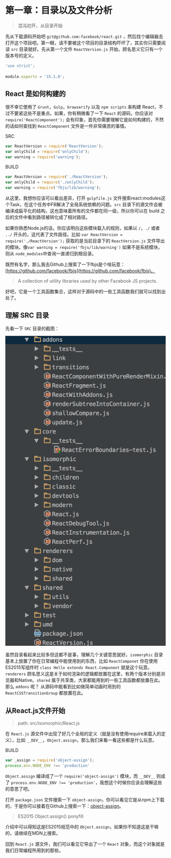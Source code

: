 # 第一章：目录以及文件分析

> 混沌初开，从目录开始

先从下载源码开始吧 `git@github.com:facebook/react.git` ，然后找个编辑器去打开这个项目吧。第一眼，请不要被这个项目的目录结构吓坏了，其实你只需要阅读 `src` 目录就好。先从第一个文件 `ReactVersion.js` 开始，顾名思义它只有一个版本号的定义。

```JavaScript
'use strict';

module.exports = '15.1.0';
```

## React 是如何构建的

很不幸它使用了 `Grunt`，`Gulp`，`browserify` 以及 `npm scripts` 来构建 React，不过不要紧这些不是重点。如果，你有稍微看了一下 `React` 的源码，你应该对 `require('ReactComponent');` 会有印象，首先你需要理解它是如何构建的，不然的话如何查找到 `ReactComponent` 文件是一件非常痛苦的事情。 

SRC

```JavaScript
var ReactVersion = require('ReactVersion');
var onlyChild = require('onlyChild');
var warning = require('warning');
```

BUILD

```JavaScript
var ReactVersion = require('./ReactVersion');
var onlyChild = require('./onlyChild');
var warning = require('fbjs/lib/warning');
```

从这里，我想你应该可以看出差异，打开 `gulpfile.js` 文件搜索react:modules这个Task，在这个任务中FB解决了全局系统依赖的问题。`src` 目录下的源文件会被编译成扁平化的结构，这也意味着所有的文件都在同一级，所以你可以在 build 之后的文件中看到路径被转化成了相对路径。

如果你熟悉Node.js的话，你应该明白这些模块载入的规则，如果以 `/`，`./` 或者 `../` 开头的，这代表了文件路径。比如 `var ReactVersion = require('./ReactVersion');` 获取的是当前目录下的 `ReactVersion.js` 文件导出的模块。像`var warning = require('fbjs/lib/warning')` 如果不是系统模块，则从 `node_modules`中查询一直递归到根目录。

既然有名字，那么我去Github上搜索了一下fbjs是个啥玩意：[https://github.com/facebook/fbjs](https://github.com/facebook/fbjs)。

> A collection of utility libraries used by other Facebook JS projects.

好吧，它是一个工具函数集合，这样对于源码中的一些工具函数我们就可以找到出处了。

## 理解 SRC 目录

先看一下 `SRC` 目录的截图：

![](img/react-dir.png)

虽然目录看起来比较多但这都不是事，理解几个关键意思就好。`isomorphic` 目录基本上放置了你在日常编程中能使用到的东西，比如 `ReactComponet` 你在使用ES2015写组件时 `class Hello extends React.Component` 就是这个玩意。`renderers` 顾名思义这是关于如何渲染的逻辑都放置在这里，有两个版本分别是浏览器和Native。`shared` 属于共享类，大家都能用到的一些工具函数都放置在此。那么 `addons` 呢？ 从源码中能看到比如做简单动画时用到的 `ReactCSSTransitionGroup` 都放置在此。

## 从React.js文件开始

> path: src/isomorphic/React.js

在 `React.js` 源文件中出现了好几个全局的定义（就是没有使用require来载入的定义），比如 `__DEV__`，`Object.assign`，那么我们来看一看这些都是什么玩意。

BUILD

```JavaScript
var _assign = require('object-assign');
process.env.NODE_ENV !== 'production'

```

`Object.assign` 编译成了一个 `require('object-assign')` 模块，而 `__DEV__` 则成了 `process.env.NODE_ENV !== 'production'`，我想这个时候你应该会理解这些的意思了吧。

打开 `package.json` 文件搜索一下 `object-assign`，你可以看见它是从npm上下载的，于是你可以接着在Github上搜索一下：[object-assign](https://github.com/sindresorhus/object-assign)。

> ES2015 Object.assign() ponyfill

介绍中可以得知这是ES2015规范中的 `Object.assign`，如果你不知道这是干嘛的，请继续在MDN上搜索。

回到 `React.js` 源文件，我们可以看见它导出了一个 `React` 对象，而这个对象就是我们日常编程所用到的那些。








